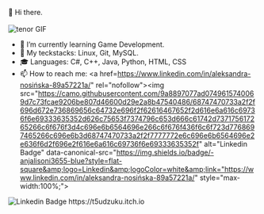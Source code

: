 👋 Hi there.
<br>
<br>
<img src="https://images-wixmp-ed30a86b8c4ca887773594c2.wixmp.com/f/7b674371-0178-47a7-bf86-e9960c61f200/d9xtt3l-014c91e9-48a4-4106-857d-df7ece069e84.gif?token=eyJ0eXAiOiJKV1QiLCJhbGciOiJIUzI1NiJ9.eyJzdWIiOiJ1cm46YXBwOjdlMGQxODg5ODIyNjQzNzNhNWYwZDQxNWVhMGQyNmUwIiwiaXNzIjoidXJuOmFwcDo3ZTBkMTg4OTgyMjY0MzczYTVmMGQ0MTVlYTBkMjZlMCIsIm9iaiI6W1t7InBhdGgiOiJcL2ZcLzdiNjc0MzcxLTAxNzgtNDdhNy1iZjg2LWU5OTYwYzYxZjIwMFwvZDl4dHQzbC0wMTRjOTFlOS00OGE0LTQxMDYtODU3ZC1kZjdlY2UwNjllODQuZ2lmIn1dXSwiYXVkIjpbInVybjpzZXJ2aWNlOmZpbGUuZG93bmxvYWQiXX0.RseWJ7ZRlpkeMF0dBtwqRQeUxAwA1lZTR65TSMQ-2rI" alt="tenor GIF" style="max-width:100%;">

- 🌱 I’m currently learning Game Development.
- 🤔 My teckstacks: Linux, Git, MySQL.
- 🎓 Languages: C#, C++, Java, Python, HTML, CSS
- 📫 How to reach me: 
<a href=https://www.linkedin.com/in/aleksandra-nosińska-89a57221a/" rel="nofollow"><img src="https://camo.githubusercontent.com/9a8897077ad0749615740069d7c73fcae9206be807d46600d29e2a8b47540486/68747470733a2f2f696d672e736869656c64732e696f2f62616467652f2d616e6a616c69736f6e69333635352d626c75653f7374796c653d666c61742d737175617265266c6f676f3d4c696e6b6564696e266c6f676f436f6c6f723d7768697465266c696e6b3d68747470733a2f2f7777772e6c696e6b6564696e2e636f6d2f696e2f616e6a616c69736f6e69333635352f" alt="Linkedin Badge" data-canonical-src="https://img.shields.io/badge/-anjalisoni3655-blue?style=flat-square&amp;logo=Linkedin&amp;logoColor=white&amp;link="https://www.linkedin.com/in/aleksandra-nosińska-89a57221a/" style="max-width:100%;"></a>
<img src="https://camo.githubusercontent.com/9a8897077ad0749615740069d7c73fcae9206be807d46600d29e2a8b47540486/68747470733a2f2f696d672e736869656c64732e696f2f62616467652f2d616e6a616c69736f6e69333635352d626c75653f7374796c653d666c61742d737175617265266c6f676f3d4c696e6b6564696e266c6f676f436f6c6f723d7768697465266c696e6b3d68747470733a2f2f7777772e6c696e6b6564696e2e636f6d2f696e2f616e6a616c69736f6e69333635352f" alt="Linkedin Badge" data-canonical-src="https://img.shields.io/badge/-anjalisoni3655-blue?style=flat-square&amp;logo=Linkedin&amp;logoColor=white&amp;link=https://www.linkedin.com/in/aleksandra-nosińska-89a57221a/" style="max-width:100%;">
</a>
https://t5udzuku.itch.io


